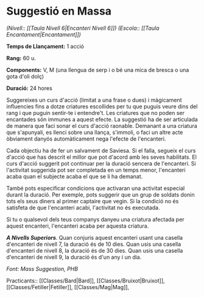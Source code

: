 # Suggestió en Massa

*(Nivell:: [[Taula Nivell 6|Encanteri Nivell 6]]) (Escola:: [[Taula Encantament|Encantament]])*

**Temps de Llançament:** 1 acció

**Rang:** 60 u.

**Components:** V, M (una llengua de serp i o bé una mica de bresca o una gota d'oli dolç)

**Duració:** 24 hores

Suggereixes un curs d'acció (limitat a una frase o dues) i màgicament influencies fins a dotze criatures escollides per tu que puguis veure dins del rang i que puguin sentir-te i entendre't. Les criatures que no poden ser encantades són immunes a aquest efecte. La suggestió ha de ser articulada de manera que faci sonar el curs d'acció raonable. Demanant a una criatura que s'apunyali, es llenci sobre una llança, s'immoli, o faci un altre acte òbviament danyós automàticament nega l'efecte de l'encanteri.

Cada objectiu ha de fer un salvament de Saviesa. Si el falla, segueix el curs d'acció que has descrit el millor que pot d'acord amb les seves habilitats. El curs d'acció suggerit pot continuar per la duració sencera de l'encanteri. Si l'activitat suggerida pot ser completada en un temps menor, l'encanteri acaba quan el subjecte acaba el que se li ha demanat.

També pots especificar condicions que activaran una activitat especial durant la duració. Per exemple, pots suggerir que un grup de soldats donin tots els seus diners al primer captaire que vegin. Si la condició no és satisfeta de que l'encanteri acabi, l'activitat no és executada.

Si tu o qualsevol dels teus companys danyeu una criatura afectada per aquest encanteri, l'encanteri acaba per aquesta criatura.

***A Nivells Superiors***. Quan conjuris aquest encanteri usant una casella d'encanteri de nivell 7, la duració és de 10 dies. Quan usis una casella d'encanteri de nivell 8, la duració és de 30 dies. Quan usis una casella d'encanteri de nivell 9, la duració és d'un any i un dia.


*Font: Mass Suggestion, PHB*



Practicants:: [[Classes/Bard|Bard]], [[Classes/Bruixot|Bruixot]], [[Classes/Fetiller|Fetiller]], [[Classes/Mag|Mag]],